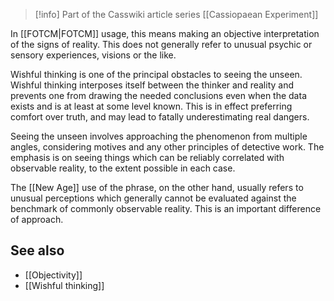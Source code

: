 
> [!info] Part of the Casswiki article series [[Cassiopaean Experiment]]

In [[FOTCM|FOTCM]] usage, this means making an objective interpretation of the signs of reality. This does not generally refer to unusual psychic or sensory experiences, visions or the like.

Wishful thinking is one of the principal obstacles to seeing the unseen. Wishful thinking interposes itself between the thinker and reality and prevents one from drawing the needed conclusions even when the data exists and is at least at some level known. This is in effect preferring comfort over truth, and may lead to fatally underestimating real dangers.

Seeing the unseen involves approaching the phenomenon from multiple angles, considering motives and any other principles of detective work. The emphasis is on seeing things which can be reliably correlated with observable reality, to the extent possible in each case.

The [[New Age]] use of the phrase, on the other hand, usually refers to unusual perceptions which generally cannot be evaluated against the benchmark of commonly observable reality. This is an important difference of approach.

See also
--------

*   [[Objectivity]]
*   [[Wishful thinking]]